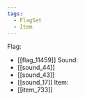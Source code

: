 ```yaml
---
tags:
  - FlagSet
  - Item
---
```

Flag:
- [[flag_11459]]
Sound:
- [[sound_44]]
- [[sound_43]]
- [[sound_17]]
Item:
- [[item_733]]
